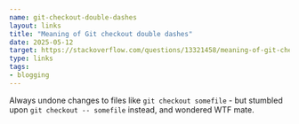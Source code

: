 ```yaml
---
name: git-checkout-double-dashes
layout: links
title: "Meaning of Git checkout double dashes"
date: 2025-05-12
target: https://stackoverflow.com/questions/13321458/meaning-of-git-checkout-double-dashes/13321491#13321491
type: links
tags:
- blogging
---
```


Always undone changes to files like `git checkout somefile` - but stumbled upon `git checkout -- somefile` instead, and wondered WTF mate.
